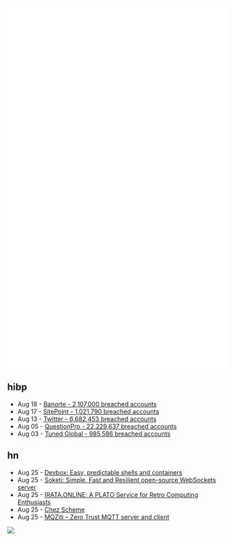 ![Metrics](https://raw.githubusercontent.com/phixion/phixion/master/metrics.svg)

## hibp

<!--
for https://github.com/phixion/phixion/blob/main/.github/workflows/feeds.yml
-->
<!--START_SECTION:haveibeenpwnd-->
- Aug 18 - [Banorte - 2,107,000 breached accounts](https://haveibeenpwned.com/PwnedWebsites#Banorte)
- Aug 17 - [SitePoint - 1,021,790 breached accounts](https://haveibeenpwned.com/PwnedWebsites#SitePoint)
- Aug 13 - [Twitter - 6,682,453 breached accounts](https://haveibeenpwned.com/PwnedWebsites#Twitter)
- Aug 05 - [QuestionPro - 22,229,637 breached accounts](https://haveibeenpwned.com/PwnedWebsites#QuestionPro)
- Aug 03 - [Tuned Global - 985,586 breached accounts](https://haveibeenpwned.com/PwnedWebsites#TunedGlobal)
<!--END_SECTION:haveibeenpwnd-->

## hn

<!--
for https://github.com/phixion/phixion/blob/main/.github/workflows/feeds.yml
-->
<!--START_SECTION:hn-->
- Aug 25 - [Devbox: Easy, predictable shells and containers](https://github.com/jetpack-io/devbox)
- Aug 25 - [Soketi: Simple, Fast and Resilient open-source WebSockets server](https://soketi.app/)
- Aug 25 - [IRATA.ONLINE: A PLATO Service for Retro Computing Enthusiasts](https://irata.online/)
- Aug 25 - [Chez Scheme](https://github.com/cisco/ChezScheme)
- Aug 25 - [MQZiti – Zero Trust MQTT server and client](https://github.com/ekoby/mqziti)
<!--END_SECTION:hn-->

<!--
for https://yhype.me
-->
![](https://hit.yhype.me/github/profile?user_id=13013670)
